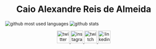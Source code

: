 <h1 align="center">Caio Alexandre Reis de Almeida</h1>

<p>
<image align="center" alt="github most used languages" src="https://github-readme-stats.vercel.app/api/top-langs/?username=caioreix&layout=compact&langs_count=8"/>
<image align="center" alt="github stats" src="https://github-readme-stats.vercel.app/api?username=caioreix&show_icons=true"/>
</p>

<p align="center">
<a title="twitter" href="https://twitter.com/caioreix" target="_blank">
<image alt="twitter" src="https://image.flaticon.com/icons/svg/145/145812.svg" width="40px"></image> 
</a>
<a title="instagram" href="https://instagram.com/caioreix" target="_blank">
<image alt="instagram" src="https://image.flaticon.com/icons/svg/187/187207.svg" width="40px"></image> 
</a>
<a title="twitch" href="https://twitch.tv/caioreix" target="_blank">
<image alt="twitch" src="https://image.flaticon.com/icons/svg/356/356001.svg" width="40px"></image> 
</a>
<a title="linkedin" href="https://br.linkedin.com/in/caio-alexandre-reis-de-almeida-8276171b2" target="_blank">
<image alt="linkedin" src="https://image.flaticon.com/icons/svg/187/187185.svg" width="40px"></image> 
</a>
</p>
